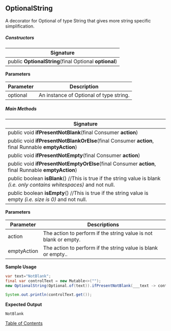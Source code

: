 ##  OptionalString
A decorator for Optional of type String that gives more string specific simplification.

##### Constructors

| Signature |
|---------|
| public **OptionalString**(final Optional<String> **optional**) |

**Parameters**

| Parameter | Description                               |
| --------- | ----------------------------------------- |
| optional | An instance of Optional of type string. |

##### Main Methods

| Signature |
|--------|
| public void **ifPresentNotBlank**(final Consumer<String> **action**) |
| public void **ifPresentNotBlankOrElse**(final Consumer<String> **action**, final Runnable **emptyAction**) |
| public void **ifPresentNotEmpty**(final Consumer<String> **action**) |
| public void **ifPresentNotEmptyOrElse**(final Consumer<String> **action**, final Runnable **emptyAction**) |
| public boolean **isBlank**() //This is true if the string value is blank *(i.e. only contains whitespaces)* and not null. |
| public boolean **isEmpty**() //This is true if the string value is empty *(i.e. size is 0)* and not null. |

**Parameters**

| Parameter | Descriptions              |
| --------- | ------------------------- |
| action | The action to perform if the string value is not blank or empty. |
| emptyAction | The action to perform if the string value is blank or empty.. |

**Sample Usage**

```java
var text="NotBlank";
final var controlText = new Mutable<>("");
new OptionalString(Optional.of(text)).ifPresentNotBlank(___text -> controlText.set("NotBlank"));

System.out.println(controlText.get());
```

**Expected Output**

```
NotBlank
```

[Table of Contents](USER_GUIDE_TOC.md)

